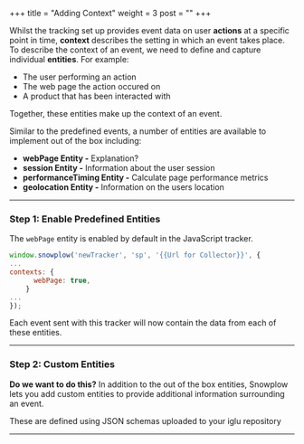 +++
title = "Adding Context"
weight = 3
post = ""
+++

Whilst the tracking set up provides event data on user **actions** at a specific point in time, **context** describes the setting in which an event takes place. To describe the context of an event, we need to define and capture individual **entities**. For example:

- The user performing an action
- The web page the action occured on
- A product that has been interacted with

Together, these entities make up the context of an event.

Similar to the predefined events, a number of entities are available to implement out of the box including:

- **webPage Entity -** Explanation?
- **session Entity -** Information about the user session
- **performanceTiming Entity -** Calculate page performance metrics
- **geolocation Entity -** Information on the users location

***

### **Step 1:** Enable Predefined Entities
The `webPage` entity is enabled by default in the JavaScript tracker.

<!-- To enable `session`, `performanceTiming` and `geolocation` use the options below. -->

```javascript 
window.snowplow('newTracker', 'sp', '{{Url for Collector}}', { 
...    
contexts: {
      webPage: true,
    }
...
});
```

Each event sent with this tracker will now contain the data from each of these entities.

***

### **Step 2:** Custom Entities 
**Do we want to do this?**
In addition to the out of the box entities, Snowplow lets you add custom entities to provide additional information surrounding an event. 

These are defined using JSON schemas uploaded to your iglu repository

***
